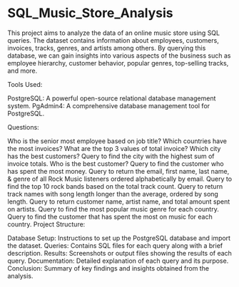 # SQL_Music_Store_Analysis

This project aims to analyze the data of an online music store using SQL queries. The dataset contains information about employees, customers, invoices, tracks, genres, and artists among others. By querying this database, we can gain insights into various aspects of the business such as employee hierarchy, customer behavior, popular genres, top-selling tracks, and more.

Tools Used:

PostgreSQL: A powerful open-source relational database management system.
PgAdmin4: A comprehensive database management tool for PostgreSQL.

Questions:

Who is the senior most employee based on job title?
Which countries have the most invoices?
What are the top 3 values of total invoice?
Which city has the best customers? Query to find the city with the highest sum of invoice totals.
Who is the best customer? Query to find the customer who has spent the most money.
Query to return the email, first name, last name, & genre of all Rock Music listeners ordered alphabetically by email.
Query to find the top 10 rock bands based on the total track count.
Query to return track names with song length longer than the average, ordered by song length.
Query to return customer name, artist name, and total amount spent on artists.
Query to find the most popular music genre for each country.
Query to find the customer that has spent the most on music for each country.
Project Structure:

Database Setup: Instructions to set up the PostgreSQL database and import the dataset.
Queries: Contains SQL files for each query along with a brief description.
Results: Screenshots or output files showing the results of each query.
Documentation: Detailed explanation of each query and its purpose.
Conclusion: Summary of key findings and insights obtained from the analysis.
